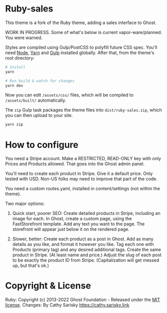 # Ruby-sales
This theme is a fork of the Ruby theme, adding a sales interface to Ghost.

WORK IN PROGRESS.  Some of what's below is current vapor-ware/planned.  You were warned.

Styles are compiled using Gulp/PostCSS to polyfill future CSS spec. You'll need [Node](https://nodejs.org/), [Yarn](https://yarnpkg.com/) and [Gulp](https://gulpjs.com) installed globally. After that, from the theme's root directory:

```bash
# Install
yarn

# Run build & watch for changes
yarn dev
```

Now you can edit `/assets/css/` files, which will be compiled to `/assets/built/` automatically.

The `zip` Gulp task packages the theme files into `dist/ruby-sales.zip`, which you can then upload to your site.

```bash
yarn zip
```

# How to configure

You need a Stripe account.  Make a RESTRICTED, READ-ONLY key with only Prices and Products allowed.  That goes into the Ghost admin panel.

You'll need to create each product in Stripe.  Give it a default price.  Only tested with USD.  Non-US folks may need to improve that part of the code.

You need a custom routes.yaml, installed in content/settings (not within the theme).

Two major options:
1) Quick start, poorer SEO:  Create detailed products in Stripe, including an image for each.  In Ghost, create a custom page, using the FastStorefront template.  Add any text you want to the page.  The storefront will appear just below it on the rendered page.

2) Slower, better:  Create each product as a post in Ghost.  Add as many details as you like, and format it however you like.  Tag each one with Products (primary tag) and any desired additional tags.  Create the same product in Stripe.  (At least name and price.)  Adjust the slug of each post to be exactly the product ID from Stripe.  (Capitalization will get messed up, but that's ok.)  


# Copyright & License

Ruby: Copyright (c) 2013-2022 Ghost Foundation - Released under the [MIT license](LICENSE).
Changes: By Cathy Sarisky https://cathy.sarisky.link

